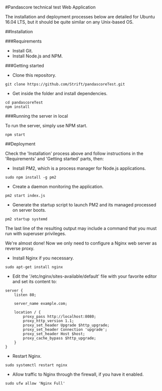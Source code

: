 #Pandascore technical test Web Application

The installation and deployment processes below are detailed for Ubuntu 16.04 LTS, but it should be quite similar on any Unix-based OS.

##Installation

###Requirements

- Install Git.
- Install Node.js and NPM.

###Getting started

- Clone this repository.

```
git clone https://github.com/Strift/pandascoreTest.git
```

- Get inside the folder and install dependencies.

```
cd pandascoreTest
npm install
```

###Running the server in local

To run the server, simply use NPM start.

```
npm start
```

##Deployment

Check the 'Installation' process above and follow instructions in the 'Requirements' and 'Getting started' parts, then:

- Install PM2, which is a process manager for Node.js applications.

```
sudo npm install -g pm2
```

- Create a daemon monitoring the application.

```
pm2 start index.js
```

- Generate the startup script to launch PM2 and its managed processed on server boots.

```
pm2 startup systemd
```
The last line of the resulting output may include a command that you must run with superuser privileges.

We're almost done! Now we only need to configure a Nginx web server as reverse proxy.

- Install Nginx if you necessary.

```
sudo apt-get install nginx
```

- Edit the '/etc/nginx/sites-available/default' file with your favorite editor and set its content to:

```
server {
    listen 80;

    server_name example.com;

    location / {
        proxy_pass http://localhost:8080;
        proxy_http_version 1.1;
        proxy_set_header Upgrade $http_upgrade;
        proxy_set_header Connection 'upgrade';
        proxy_set_header Host $host;
        proxy_cache_bypass $http_upgrade;
    }
}
```

- Restart Nginx.

```
sudo systemctl restart nginx
```

- Allow traffic to Nginx through the firewall, if you have it enabled.

```
sudo ufw allow 'Nginx Full'
```